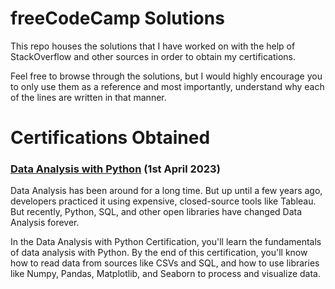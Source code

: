 # freeCodeCamp Solutions
This repo houses the solutions that I have worked on with the help of StackOverflow and other sources in order to obtain my certifications.

Feel free to browse through the solutions, but I would highly encourage you to only use them as a reference and most importantly, understand why each of the lines are written in that manner.

# Certifications Obtained

### [Data Analysis with Python](https://www.freecodecamp.org/learn/data-analysis-with-python) (1st April 2023)
Data Analysis has been around for a long time. But up until a few years ago, developers practiced it using expensive, closed-source tools like Tableau. But recently, Python, SQL, and other open libraries have changed Data Analysis forever.

In the Data Analysis with Python Certification, you'll learn the fundamentals of data analysis with Python. By the end of this certification, you'll know how to read data from sources like CSVs and SQL, and how to use libraries like Numpy, Pandas, Matplotlib, and Seaborn to process and visualize data.
